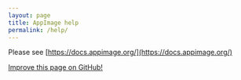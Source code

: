 ```yaml
---
layout: page
title: AppImage help
permalink: /help/
---
```


Please see [https://docs.appimage.org/](https://docs.appimage.org/)

<p><a class="b" href="https://github.com/AppImage/AppImageHub/edit/master/{{ page.path }}"><span class="octicon octicon-pencil"></span> Improve this page on GitHub!</a></p>

